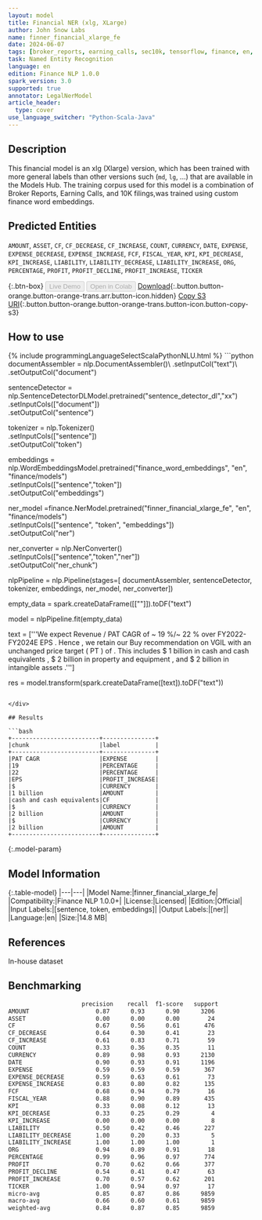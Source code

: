 ```yaml
---
layout: model
title: Financial NER (xlg, XLarge)
author: John Snow Labs
name: finner_financial_xlarge_fe
date: 2024-06-07
tags: [broker_reports, earning_calls, sec10k, tensorflow, finance, en, licensed]
task: Named Entity Recognition
language: en
edition: Finance NLP 1.0.0
spark_version: 3.0
supported: true
annotator: LegalNerModel
article_header:
  type: cover
use_language_switcher: "Python-Scala-Java"
---
```


## Description

This financial model is an xlg (Xlarge) version, which has been trained with more general labels than other versions such (`md`, `lg`, ...) that are available in the Models Hub. The training corpus used for this model is a combination of Broker Reports, Earning Calls, and 10K filings,was trained using custom finance word embeddings.

## Predicted Entities

`AMOUNT`, `ASSET`, `CF`, `CF_DECREASE`, `CF_INCREASE`, `COUNT`, `CURRENCY`, `DATE`, `EXPENSE`, `EXPENSE_DECREASE`, `EXPENSE_INCREASE`, `FCF`, `FISCAL_YEAR`, `KPI`, `KPI_DECREASE`, `KPI_INCREASE`, `LIABILITY`, `LIABILITY_DECREASE`, `LIABILITY_INCREASE`, `ORG`, `PERCENTAGE`, `PROFIT`, `PROFIT_DECLINE`, `PROFIT_INCREASE`, `TICKER`

{:.btn-box}
<button class="button button-orange" disabled>Live Demo</button>
<button class="button button-orange" disabled>Open in Colab</button>
[Download](https://s3.amazonaws.com/auxdata.johnsnowlabs.com/finance/models/finner_financial_xlarge_fe_en_1.0.0_3.0_1717749730843.zip){:.button.button-orange.button-orange-trans.arr.button-icon.hidden}
[Copy S3 URI](s3://auxdata.johnsnowlabs.com/finance/models/finner_financial_xlarge_fe_en_1.0.0_3.0_1717749730843.zip){:.button.button-orange.button-orange-trans.button-icon.button-copy-s3}

## How to use



<div class="tabs-box" markdown="1">
{% include programmingLanguageSelectScalaPythonNLU.html %}
```python
documentAssembler = nlp.DocumentAssembler()\
        .setInputCol("text")\
        .setOutputCol("document")

sentenceDetector = nlp.SentenceDetectorDLModel.pretrained("sentence_detector_dl","xx")\
        .setInputCols(["document"])\
        .setOutputCol("sentence")

tokenizer = nlp.Tokenizer()\
        .setInputCols(["sentence"])\
        .setOutputCol("token")

embeddings = nlp.WordEmbeddingsModel.pretrained("finance_word_embeddings", "en", "finance/models")\
            .setInputCols(["sentence","token"])\
            .setOutputCol("embeddings")

ner_model =finance.NerModel.pretrained("finner_financial_xlarge_fe", "en", "finance/models")\
      .setInputCols(["sentence", "token", "embeddings"])\
      .setOutputCol("ner")

ner_converter = nlp.NerConverter()\
        .setInputCols(["sentence","token","ner"])\
        .setOutputCol("ner_chunk")

nlpPipeline = nlp.Pipeline(stages=[
        documentAssembler,
        sentenceDetector,
        tokenizer,
        embeddings,
        ner_model,
        ner_converter])

empty_data = spark.createDataFrame([[""]]).toDF("text")

model = nlpPipeline.fit(empty_data)

text = ['''We expect Revenue / PAT CAGR of ~ 19 %/~ 22 % over FY2022-FY2024E EPS . Hence , we retain our Buy recommendation on VGIL with an unchanged price target ( PT ) of . This includes $ 1 billion in cash and cash equivalents , $ 2 billion in property and equipment , and $ 2 billion in intangible assets .''']

res = model.transform(spark.createDataFrame([text]).toDF("text"))
```

</div>

## Results

```bash
+-------------------------+---------------+
|chunk                    |label          |
+-------------------------+---------------+
|PAT CAGR                 |EXPENSE        |
|19                       |PERCENTAGE     |
|22                       |PERCENTAGE     |
|EPS                      |PROFIT_INCREASE|
|$                        |CURRENCY       |
|1 billion                |AMOUNT         |
|cash and cash equivalents|CF             |
|$                        |CURRENCY       |
|2 billion                |AMOUNT         |
|$                        |CURRENCY       |
|2 billion                |AMOUNT         |
+-------------------------+---------------+
```

{:.model-param}
## Model Information

{:.table-model}
|---|---|
|Model Name:|finner_financial_xlarge_fe|
|Compatibility:|Finance NLP 1.0.0+|
|License:|Licensed|
|Edition:|Official|
|Input Labels:|[sentence, token, embeddings]|
|Output Labels:|[ner]|
|Language:|en|
|Size:|14.8 MB|

## References

In-house dataset

## Benchmarking

```bash
                     precision    recall  f1-score   support
AMOUNT                   0.87      0.93      0.90      3206
ASSET                    0.00      0.00      0.00        24
CF                       0.67      0.56      0.61       476
CF_DECREASE              0.64      0.30      0.41        23
CF_INCREASE              0.61      0.83      0.71        59
COUNT                    0.33      0.36      0.35        11
CURRENCY                 0.89      0.98      0.93      2130
DATE                     0.90      0.93      0.91      1196
EXPENSE                  0.59      0.59      0.59       367
EXPENSE_DECREASE         0.59      0.63      0.61        73
EXPENSE_INCREASE         0.83      0.80      0.82       135
FCF                      0.68      0.94      0.79        16
FISCAL_YEAR              0.88      0.90      0.89       435
KPI                      0.33      0.08      0.12        13
KPI_DECREASE             0.33      0.25      0.29         4
KPI_INCREASE             0.00      0.00      0.00         8
LIABILITY                0.50      0.42      0.46       227
LIABILITY_DECREASE       1.00      0.20      0.33         5
LIABILITY_INCREASE       1.00      1.00      1.00         1
ORG                      0.94      0.89      0.91        18
PERCENTAGE               0.99      0.96      0.97       774
PROFIT                   0.70      0.62      0.66       377
PROFIT_DECLINE           0.54      0.41      0.47        63
PROFIT_INCREASE          0.70      0.57      0.62       201
TICKER                   1.00      0.94      0.97        17
micro-avg                0.85      0.87      0.86      9859
macro-avg                0.66      0.60      0.61      9859
weighted-avg             0.84      0.87      0.85      9859
```
